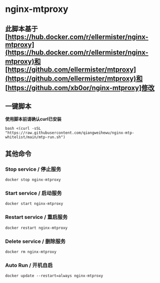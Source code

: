# nginx-mtproxy
## 此脚本基于[https://hub.docker.com/r/ellermister/nginx-mtproxy](https://hub.docker.com/r/ellermister/nginx-mtproxy)和[https://github.com/ellermister/mtproxy](https://github.com/ellermister/mtproxy)和 [https://github.com/xb0or/nginx-mtproxy]修改


## 一键脚本
**使用脚本前请确认curl已安装**
```
bash <(curl -sSL "https://raw.githubusercontent.com/qiangweihewu/nginx-mtp-whitelist/main/mtp-run.sh")
```

## 其他命令

### Stop service / 停止服务

```
docker stop nginx-mtproxy
```

### Start service / 启动服务

```
docker start nginx-mtproxy
```

### Restart service / 重启服务

```
docker restart nginx-mtproxy
```

### Delete service / 删除服务

```
docker rm nginx-mtproxy
```

### Auto Run / 开机自启

```
docker update --restart=always nginx-mtproxy
```
